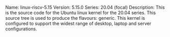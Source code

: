 Name:    linux-riscv-5.15
Version: 5.15.0
Series:  20.04 (focal)
Description:
    This is the source code for the Ubuntu linux kernel for the 20.04 series. This
    source tree is used to produce the flavours: generic.
    This kernel is configured to support the widest range of desktop, laptop and
    server configurations.
